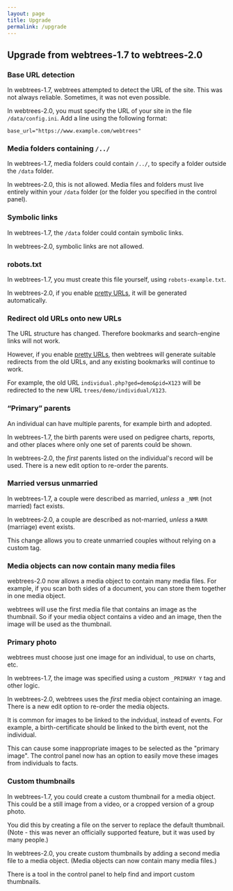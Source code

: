 ```yaml
---
layout: page
title: Upgrade
permalink: /upgrade
---
```


## Upgrade from webtrees-1.7 to webtrees-2.0 ##

### Base URL detection ###

In webtrees-1.7, webtrees attempted to detect the URL of the site.  This was not always
reliable.  Sometimes, it was not even possible.

In webtrees-2.0, you must specify the URL of your site in the file `/data/config.ini`.
Add a line using the following format:

`base_url="https://www.example.com/webtrees"`

### Media folders containing `/../`

In webtrees-1.7, media folders could contain `/../`, to specify a folder outside the `/data` folder.

In webtrees-2.0, this is not allowed.
Media files and folders must live entirely within your `/data` folder (or the folder you specified in the control panel).

### Symbolic links ###

In webtrees-1.7, the `/data` folder could contain symbolic links.

In webtrees-2.0, symbolic links are not allowed.

### robots.txt ###

In webtrees-1.7, you must create this file yourself, using `robots-example.txt`.

In webtrees-2.0, if you enable [pretty URLs](/faq/urls), it will be generated automatically.

### Redirect old URLs onto new URLs ###

The URL structure has changed.  Therefore bookmarks and search-engine links
will not work.

However, if you enable [pretty URLs](/faq/urls), then webtrees will generate
suitable redirects from the old URLs, and any existing bookmarks will continue
to work.

For example, the old URL `individual.php?ged=demo&pid=X123` will be redirected to
the new URL `trees/demo/individual/X123`.

### “Primary” parents ###

An individual can have multiple parents, for example birth and adopted.

In webtrees-1.7, the birth parents were used on pedigree charts, reports, and
other places where only one set of parents could be shown.

In webtrees-2.0, the *first* parents listed on the individual's record will be used.
There is a new edit option to re-order the parents.

### Married versus unmarried ###

In webtrees-1.7, a couple were described as married, *unless* a `_NMR` (not married)
fact exists.

In webtrees-2.0, a couple are described as not-married, *unless* a `MARR` (marriage) event exists.

This change allows you to create unmarried couples without relying on a custom tag.

### Media objects can now contain many media files ###

webtrees-2.0 now allows a media object to contain many media files.
For example, if you scan both sides of a document, you can store them
together in one media object.

webtrees will use the first media file that contains an image as the
thumbnail.  So if your media object contains a video and an image, then
the image will be used as the thumbnail.

### Primary photo ###

webtrees must choose just one image for an individual, to use on charts, etc.

In webtrees-1.7, the image was specified using a custom `_PRIMARY Y` tag and other logic.

In webtrees-2.0, webtrees uses the *first* media object containing an image.  There is a new edit option to re-order the media objects.

It is common for images to be linked to the indvidual, instead of events.
For example, a birth-certificate should be linked to the birth event, not
the individual.

This can cause some inappropriate images to be selected as the "primary image".
The control panel now has an option to easily move these images from individuals
to facts.

### Custom thumbnails ###

In webtrees-1.7, you could create a custom thumbnail for a media object.
This could be a still image from a video, or a cropped version of a group photo.

You did this by creating a file on the server to replace the default thumbnail.
(Note - this was never an officially supported feature, but it was used by
many people.)

In webtrees-2.0, you create custom thumbnails by adding a second media file
to a media object.  (Media objects can now contain many media files.)

There is a tool in the control panel to help find and import custom thumbnails.
